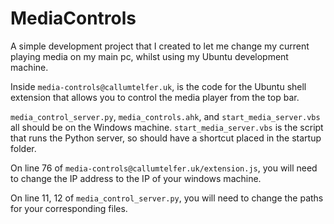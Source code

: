 # MediaControls

A simple development project that I created to let me change my current playing media on my main pc, whilst using my Ubuntu development machine.

Inside `media-controls@callumtelfer.uk`, is the code for the Ubuntu shell extension that allows you to control the media player from the top bar.

`media_control_server.py`, `media_controls.ahk`, and `start_media_server.vbs` all should be on the Windows machine. `start_media_server.vbs` is the script that runs the Python server, so should have a shortcut placed in the startup folder.

On line 76 of `media-controls@callumtelfer.uk/extension.js`, you will need to change the IP address to the IP of your windows machine.

On line 11, 12 of `media_control_server.py`, you will need to change the paths for your corresponding files.